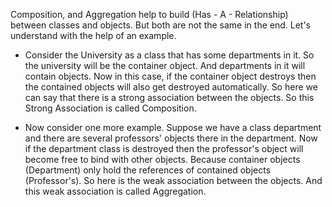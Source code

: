 Composition, and Aggregation help to build (Has - A - Relationship)
between classes and objects. But both are not the same in the end. Let's
understand with the help of an example.

-   Consider the University as a class that has some departments in it.
So the university will be the container object. And departments in
it will contain objects. Now in this case, if the container object
destroys then the contained objects will also get destroyed
automatically. So here we can say that there is a strong association
between the objects. So this Strong Association is called
Composition.

-   Now consider one more example. Suppose we have a class department
and there are several professors' objects there in the department.
Now if the department class is destroyed then the professor's
object will become free to bind with other objects. Because
container objects (Department) only hold the references of contained
objects (Professor's). So here is the weak association between the
objects. And this weak association is called Aggregation.